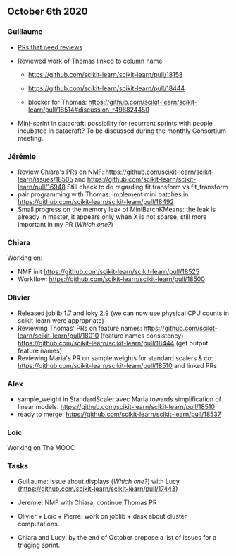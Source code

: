 ## October 6th 2020

### Guillaume

* [PRs that need reviews](https://github.com/scikit-learn/scikit-learn/pulls?q=is%3Aopen+is%3Apr+author%3Aglemaitre+label%3A%22Waiting+for+Reviewer%22)
* Reviewed work of Thomas linked to column name

    * https://github.com/scikit-learn/scikit-learn/pull/18158

    * https://github.com/scikit-learn/scikit-learn/pull/18444

    * blocker for Thomas: https://github.com/scikit-learn/scikit-learn/pull/18514#discussion_r498824450

* Mini-sprint in datacraft: possibility for recurrent sprints with people incubated in datacraft? To be discussed during the monthly Consortium meeting.

### Jérémie

* Review Chiara's PRs on NMF: https://github.com/scikit-learn/scikit-learn/issues/18505 and https://github.com/scikit-learn/scikit-learn/pull/16948
  Still check to do regarding fit.transform vs fit_transform
* pair programming with Thomas: implement mini batches in https://github.com/scikit-learn/scikit-learn/pull/18492
* Small progress on the memory leak of MiniBatchKMeans: the leak is already in master, it appears only when X is not sparse; still more important in my PR (_Which one?_)

### Chiara

Working on:
  * NMF init https://github.com/scikit-learn/scikit-learn/pull/18525
  * Workflow: https://github.com/scikit-learn/scikit-learn/pull/18500

### Olivier

* Released joblib 1.7 and loky 2.9 (we can now use physical CPU counts in scikit-learn were appropriate)
* Reviewing Thomas' PRs on feature names:
    https://github.com/scikit-learn/scikit-learn/pull/18010 (feature names consistency)
    https://github.com/scikit-learn/scikit-learn/pull/18444 (get output feature names)
* Reviewing Maria's PR on sample weights for standard scalers & co:
    https://github.com/scikit-learn/scikit-learn/pull/18510 and linked PRs

### Alex

* sample_weight in StandardScaler avec Maria towards simplification of linear models: https://github.com/scikit-learn/scikit-learn/pull/18510
* ready to merge: https://github.com/scikit-learn/scikit-learn/pull/18537

### Loic
Working on The MOOC

### Tasks

* Guillaume: issue about displays (_Which one?_) with Lucy (https://github.com/scikit-learn/scikit-learn/pull/17443)

* Jeremie: NMF with Chiara, continue Thomas PR

* Olivier + Loic + Pierre: work on joblib + dask about cluster computations.

* Chiara and Lucy: by the end of October propose a list of issues for a triaging sprint.

